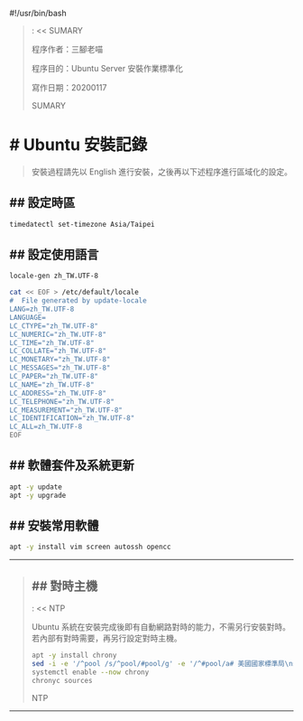 #!/usr/bin/bash

> : << SUMARY
>
> 程序作者：三腳老喵
>
> 程序目的：Ubuntu Server 安裝作業標準化
>
> 寫作日期：20200117
>
> SUMARY

# # Ubuntu 安裝記錄

> 安裝過程請先以 English 進行安裝，之後再以下述程序進行區域化的設定。

## ## 設定時區

```bash
timedatectl set-timezone Asia/Taipei
```

## ## 設定使用語言

```bash
locale-gen zh_TW.UTF-8

cat << EOF > /etc/default/locale
#  File generated by update-locale
LANG=zh_TW.UTF-8
LANGUAGE=
LC_CTYPE="zh_TW.UTF-8"
LC_NUMERIC="zh_TW.UTF-8"
LC_TIME="zh_TW.UTF-8"
LC_COLLATE="zh_TW.UTF-8"
LC_MONETARY="zh_TW.UTF-8"
LC_MESSAGES="zh_TW.UTF-8"
LC_PAPER="zh_TW.UTF-8"
LC_NAME="zh_TW.UTF-8"
LC_ADDRESS="zh_TW.UTF-8"
LC_TELEPHONE="zh_TW.UTF-8"
LC_MEASUREMENT="zh_TW.UTF-8"
LC_IDENTIFICATION="zh_TW.UTF-8"
LC_ALL=zh_TW.UTF-8
EOF
```

## ## 軟體套件及系統更新

```bash
apt -y update
apt -y upgrade
```

## ## 安裝常用軟體

```bash
apt -y install vim screen autossh opencc
```

---

> ## ## 對時主機
>
> : << NTP
>
> Ubuntu 系統在安裝完成後即有自動網路對時的能力，不需另行安裝對時。
> 若內部有對時需要，再另行設定對時主機。
>
> ```bash
> apt -y install chrony
> sed -i -e '/^pool /s/^pool/#pool/g' -e '/^#pool/a# 美國國家標準局\nserver time.nist.gov iburst\n# 美國海軍天文台\nserver tick.usno.navy.mil iburst\n# 中華電信研究所時間與頻率國家標準實驗室\nserver time.stdtime.gov.tw iburst' -e '/allow 0\/0/s/^#//g' /etc/chrony/chrony.conf
> systemctl enable --now chrony
> chronyc sources
> ```
>
> NTP

---


